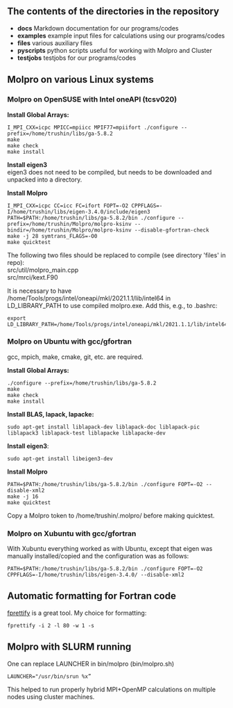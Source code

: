 ## The contents of the directories in the repository
- **docs** Markdown documentation for our programs/codes
- **examples** example input files for calculations using our programs/codes
- **files** various auxiliary files
- **pyscripts** python scripts useful for working with Molpro and Cluster
- **testjobs** testjobs for our programs/codes

## Molpro on various Linux systems

### Molpro on OpenSUSE with Intel oneAPI (tcsv020)
**Install Global Arrays:**
```
I_MPI_CXX=icpc MPICC=mpiicc MPIF77=mpiifort ./configure --prefix=/home/trushin/libs/ga-5.8.2
make
make check
make install
```

**Install eigen3**  
eigen3 does not need to be compiled, but needs to be downloaded and unpacked into a directory.

**Install Molpro**
```
I_MPI_CXX=icpc CC=icc FC=ifort FOPT=-O2 CPPFLAGS=-I/home/trushin/libs/eigen-3.4.0/include/eigen3 PATH=$PATH:/home/trushin/libs/ga-5.8.2/bin ./configure --prefix=/home/trushin/Molpro/molpro-ksinv --bindir=/home/trushin/Molpro/molpro-ksinv --disable-gfortran-check
make -j 28 symtrans_FLAGS=-O0
make quicktest
```
The following two files should be replaced to compile (see directory 'files' in repo):  
src/util/molpro_main.cpp  
src/mrci/kext.F90

It is necessary to have /home/Tools/progs/intel/oneapi/mkl/2021.1.1/lib/intel64 in LD_LIBRARY_PATH to use compiled molpro.exe. Add this, e.g., to .bashrc:
```
export LD_LIBRARY_PATH=/home/Tools/progs/intel/oneapi/mkl/2021.1.1/lib/intel64:$LD_LIBRARY_PATH
```

### Molpro on Ubuntu with gcc/gfortran
gcc, mpich, make, cmake, git, etc. are required.

**Install Global Arrays:**
```
./configure --prefix=/home/trushin/libs/ga-5.8.2  
make
make check
make install
```
**Install BLAS, lapack, lapacke:**
```
sudo apt-get install liblapack-dev liblapack-doc liblapack-pic liblapack3 liblapack-test liblapacke liblapacke-dev
```
**Install eigen3**:
```
sudo apt-get install libeigen3-dev
```
**Install Molpro**
```
PATH=$PATH:/home/trushin/libs/ga-5.8.2/bin ./configure FOPT=-O2 --disable-xml2
make -j 16
make quicktest
```
Copy a Molpro token to /home/trushin/.molpro/ before making quicktest.

### Molpro on Xubuntu with gcc/gfortran
With Xubuntu everything worked as with Ubuntu, except that eigen was manually installed/copied and the configuration was as follows:
```
PATH=$PATH:/home/trushin/libs/ga-5.8.2/bin ./configure FOPT=-O2 CPPFLAGS=-I/home/trushin/libs/eigen-3.4.0/ --disable-xml2
```

## Automatic formatting for Fortran code
[fprettify](https://github.com/pseewald/fprettify) is a great tool. My choice for formatting:
```
fprettify -i 2 -l 80 -w 1 -s
```

## Molpro with SLURM running
One can replace LAUNCHER in bin/molpro (bin/molpro.sh)
```
LAUNCHER="/usr/bin/srun %x”
```
This helped to run properly hybrid MPI+OpenMP calculations on multiple nodes using cluster machines.
